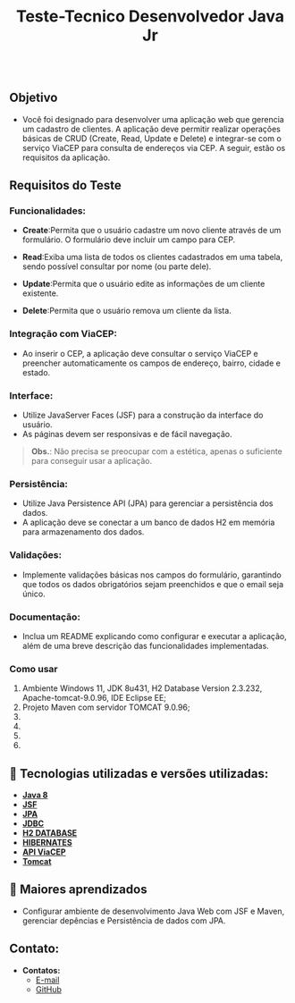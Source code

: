 <h1 align=center> Teste-Tecnico Desenvolvedor Java Jr</h1>

<br>


<br>

## Objetivo

- Você foi designado para desenvolver uma aplicação web que gerencia um cadastro de clientes. A aplicação deve permitir realizar operações básicas de CRUD (Create, Read, Update e Delete) e integrar-se com o serviço ViaCEP para consulta de endereços via CEP. A seguir, estão os requisitos da aplicação.

## Requisitos do Teste

### Funcionalidades:

- **Create**:Permita que o usuário cadastre um novo cliente através de um formulário. O formulário deve incluir um campo para CEP.
  
- **Read**:Exiba uma lista de todos os clientes cadastrados em uma tabela, sendo possível consultar por nome (ou parte dele).
  
- **Update**:Permita que o usuário edite as informações de um cliente existente.
  
- **Delete**:Permita que o usuário remova um cliente da lista.

### Integração com ViaCEP:

- Ao inserir o CEP, a aplicação deve consultar o serviço ViaCEP e preencher automaticamente os campos de endereço, bairro, cidade e estado.

### Interface:

- Utilize JavaServer Faces (JSF) para a construção da interface do usuário.
- As páginas devem ser responsivas e de fácil navegação.

> **Obs.**: Não precisa se preocupar com a estética, apenas o suficiente para conseguir usar a aplicação.

### Persistência:

- Utilize Java Persistence API (JPA) para gerenciar a persistência dos dados.
- A aplicação deve se conectar a um banco de dados H2 em memória para armazenamento dos dados.

### Validações:

- Implemente validações básicas nos campos do formulário, garantindo que todos os dados obrigatórios sejam preenchidos e que o email seja único.

### Documentação:

- Inclua um README explicando como configurar e executar a aplicação, além de uma breve descrição das funcionalidades implementadas.

### Como usar

1. Ambiente Windows 11, JDK 8u431, H2 Database Version 2.3.232, Apache-tomcat-9.0.96, IDE Eclipse EE;
2. Projeto Maven com servidor TOMCAT 9.0.96;
3. 
4. 
5. 
6. 

## 🚀 Tecnologias utilizadas e versões utilizadas:

* **[Java 8](https://www.java.com/pt-BR/download/help/java8_pt-br.html)**
* **[JSF](https://www.ibm.com/docs/pt-br/was-nd/8.5.5?topic=files-javaserver-faces)**
* **[JPA](https://www.ibm.com/docs/pt-br/was/8.5.5?topic=SSEQTP_8.5.5/com.ibm.websphere.nd.multiplatform.doc/ae/cejb_persistence.htm)**
* **[JDBC](https://www.ibm.com/docs/bg/i/7.3?topic=java-jdbc)**
* **[H2 DATABASE](https://www.h2database.com/html/main.html)**
* **[HIBERNATES](https://hibernate.org/)**
* **[API ViaCEP](https://viacep.com.br/)**
* **[Tomcat](https://tomcat.apache.org/)**

## 📝 Maiores aprendizados

- Configurar ambiente de desenvolvimento Java Web com JSF e Maven, gerenciar depências e Persistência de dados com JPA.

## Contato:

- **Contatos:**
    - <a href="mailto:ronaldofidelis.ti@gmail.com" target="_blank">E-mail</a>
    - <a href="https://github.com/RonaldoFidelis" target="_blank">GitHub</a>

